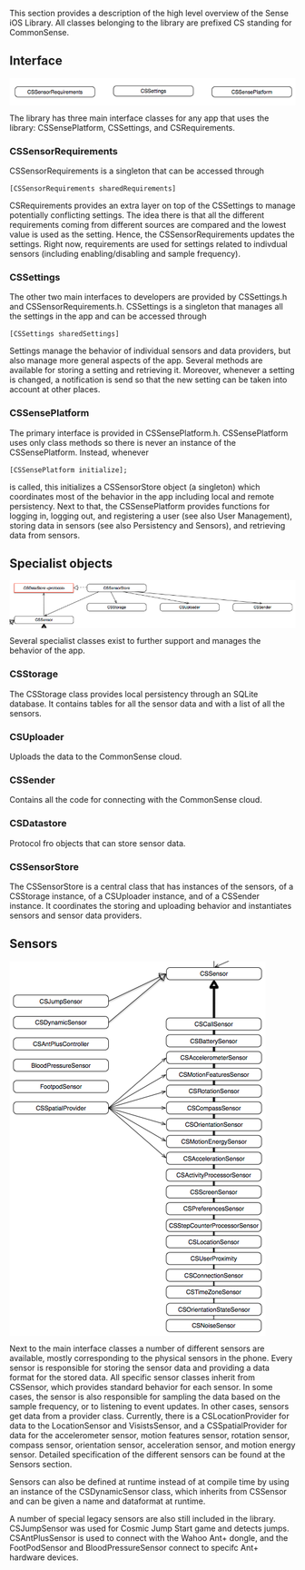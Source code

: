 This section provides a description of the high level overview of the Sense iOS Library. All classes belonging to the library are prefixed CS standing for CommonSense. 

## Interface
<img src="images/interface-hierarchy.png" alt="interface hierarchy" align="center"/>

The library has three main interface classes for any app that uses the library: CSSensePlatform, CSSettings, and CSRequirements. 

### CSSensorRequirements
CSSensorRequirements is a singleton that can be accessed through

	[CSSensorRequirements sharedRequirements]

CSRequirements provides an extra layer on top of the CSSettings to manage potentially conflicting settings. The idea there is that all the different requirements coming from different sources are compared and the lowest value is used as the setting. Hence, the CSSensorRequirements updates the settings. Right now, requirements are used for settings related to indivdual sensors (including enabling/disabling and sample frequency). 

### CSSettings
The other two main interfaces to developers are provided by CSSettings.h and CSSensorRequirements.h. CSSettings is a singleton that manages all the settings in the app and can be accessed through

	[CSSettings sharedSettings]

Settings manage the behavior of individual sensors and data providers, but also manage more general aspects of the app. Several methods are available for storing a setting and retrieving it. Moreover, whenever a setting is changed, a notification is send so that the new setting can be taken into account at other places. 

### CSSensePlatform
The primary interface is provided in CSSensePlatform.h. CSSensePlatform uses only class methods so there is never an instance of the CSSensePlatform. Instead, whenever 
	
	[CSSensePlatform initialize];

is called, this initializes a CSSensorStore object (a singleton) which coordinates most of the behavior in the app including local and remote persistency. Next to that, the CSSensePlatform provides functions for logging in, logging out, and registering a user (see also User Management), storing data in sensors (see also Persistency and Sensors), and retrieving data from sensors.

## Specialist objects

<img src="images/specialist-object-hierarchy.png" alt="Sepcialist object illustration" align="center"/>

Several specialist classes exist to further support and manages the behavior of the app. 

### CSStorage
The CSStorage class provides local persistency through an SQLite database. It contains tables for all the sensor data and with a list of all the sensors. 

### CSUploader
Uploads the data to the CommonSense cloud. 

### CSSender
Contains all the code for connecting with the CommonSense cloud. 

### CSDatastore
Protocol fro objects that can store sensor data. 

### CSSensorStore
The CSSensorStore is a central class that has instances of the sensors, of a CSStorage instance, of a CSUploader instance, and of a CSSender instance. It coordinates the storing and uploading behavior and instantiates sensors and sensor data providers. 

## Sensors

<img src="images/sensors-hierarchy.png" alt="Sepcialist object illustration" align="center"/>

Next to the main interface classes a number of different sensors are available, mostly corresponding to the physical sensors in the phone. 
Every sensor is responsible for storing the sensor data and providing a data format for the stored data. 
All specific sensor classes inherit from CSSensor, which provides standard behavior for each sensor. 
In some cases, the sensor is also responsible for sampling the data based on the sample frequency, or to listening to event updates. 
In other cases, sensors get data from a provider class. Currently, there is a CSLocationProvider for data to the
LocationSensor and VisistsSensor, and a CSSpatialProvider for data for the accelerometer sensor, motion features sensor,
rotation sensor, compass sensor, orientation sensor, acceleration sensor, and motion energy sensor. 
Detailed specification of the different sensors can be found at the Sensors section. 

Sensors can also be defined at runtime instead of at compile time by using an instance of the CSDynamicSensor class,
which inherits from CSSensor and can be given a name and dataformat at runtime. 

A number of special legacy sensors are also still included in the library. 
CSJumpSensor was used for Cosmic Jump Start game and detects jumps. 
CSAntPlusSensor is used to connect with the Wahoo Ant+ dongle, and the FootPodSensor and BloodPressureSensor connect to specifc Ant+ hardware devices. 